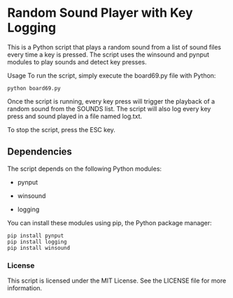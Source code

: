 # Random Sound Player with Key Logging
This is a Python script that plays a random sound from a list of sound files every time a key is pressed. The script uses the winsound and pynput modules to play sounds and detect key presses.

Usage
To run the script, simply execute the board69.py file with Python:
```
python board69.py
```

Once the script is running, every key press will trigger the playback of a random sound from the SOUNDS list. The script will also log every key press and sound played in a file named log.txt.

To stop the script, press the ESC key.

## Dependencies
The script depends on the following Python modules:

- pynput
* winsound
+ logging

You can install these modules using pip, the Python package manager:
```
pip install pynput
pip install logging
pip install winsound
```

### License
This script is licensed under the MIT License. See the LICENSE file for more information.
